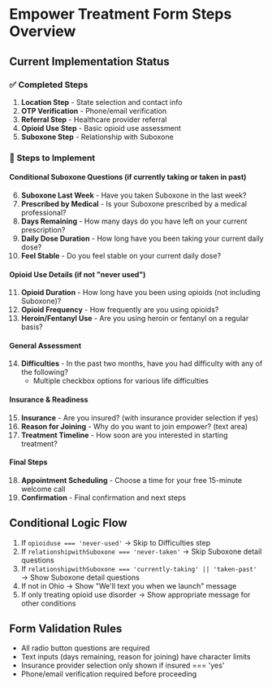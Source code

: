# Empower Treatment Form Steps Overview

## Current Implementation Status

### ✅ Completed Steps
1. **Location Step** - State selection and contact info
2. **OTP Verification** - Phone/email verification
3. **Referral Step** - Healthcare provider referral
4. **Opioid Use Step** - Basic opioid use assessment
5. **Suboxone Step** - Relationship with Suboxone

### 📝 Steps to Implement

#### Conditional Suboxone Questions (if currently taking or taken in past)
6. **Suboxone Last Week** - Have you taken Suboxone in the last week?
7. **Prescribed by Medical** - Is your Suboxone prescribed by a medical professional?
8. **Days Remaining** - How many days do you have left on your current prescription?
9. **Daily Dose Duration** - How long have you been taking your current daily dose?
10. **Feel Stable** - Do you feel stable on your current daily dose?

#### Opioid Use Details (if not "never used")
11. **Opioid Duration** - How long have you been using opioids (not including Suboxone)?
12. **Opioid Frequency** - How frequently are you using opioids?
13. **Heroin/Fentanyl Use** - Are you using heroin or fentanyl on a regular basis?

#### General Assessment
14. **Difficulties** - In the past two months, have you had difficulty with any of the following?
    - Multiple checkbox options for various life difficulties

#### Insurance & Readiness
15. **Insurance** - Are you insured? (with insurance provider selection if yes)
16. **Reason for Joining** - Why do you want to join empower? (text area)
17. **Treatment Timeline** - How soon are you interested in starting treatment?

#### Final Steps
18. **Appointment Scheduling** - Choose a time for your free 15-minute welcome call
19. **Confirmation** - Final confirmation and next steps

## Conditional Logic Flow

1. If `opioiduse === 'never-used'` → Skip to Difficulties step
2. If `relationshipwithSuboxone === 'never-taken'` → Skip Suboxone detail questions
3. If `relationshipwithSuboxone === 'currently-taking' || 'taken-past'` → Show Suboxone detail questions
4. If not in Ohio → Show "We'll text you when we launch" message
5. If only treating opioid use disorder → Show appropriate message for other conditions

## Form Validation Rules
- All radio button questions are required
- Text inputs (days remaining, reason for joining) have character limits
- Insurance provider selection only shown if insured === 'yes'
- Phone/email verification required before proceeding